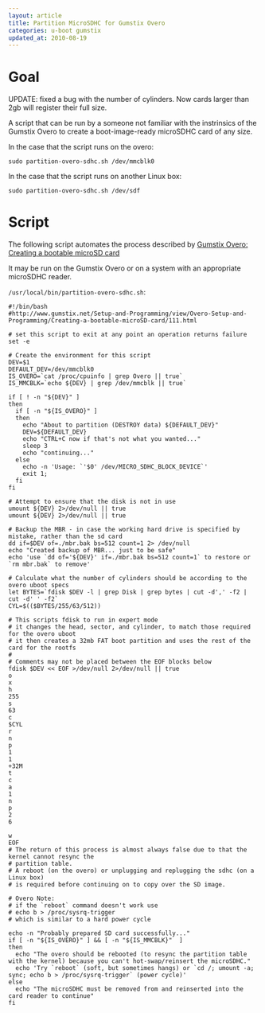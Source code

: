 ```yaml
---
layout: article
title: Partition MicroSDHC for Gumstix Overo
categories: u-boot gumstix
updated_at: 2010-08-19
---
```


Goal
====

UPDATE: fixed a bug with the number of cylinders. Now cards larger than 2gb will register their full size.

A script that can be run by a someone not familiar with the instrinsics of the Gumstix Overo to create a boot-image-ready microSDHC card of any size.

In the case that the script runs on the overo:

    sudo partition-overo-sdhc.sh /dev/mmcblk0

In the case that the script runs on another Linux box:

    sudo partition-overo-sdhc.sh /dev/sdf

Script
======

The following script automates the process described by [Gumstix Overo: Creating a bootable microSD card](http://www.gumstix.net/Setup-and-Programming/view/Overo-Setup-and-Programming/Creating-a-bootable-microSD-card/111.html)

It may be run on the Gumstix Overo or on a system with an appropriate microSDHC reader.

`/usr/local/bin/partition-overo-sdhc.sh`:

    #!/bin/bash
    #http://www.gumstix.net/Setup-and-Programming/view/Overo-Setup-and-Programming/Creating-a-bootable-microSD-card/111.html

    # set this script to exit at any point an operation returns failure
    set -e

    # Create the environment for this script
    DEV=$1
    DEFAULT_DEV=/dev/mmcblk0
    IS_OVERO=`cat /proc/cpuinfo | grep Overo || true`
    IS_MMCBLK=`echo ${DEV} | grep /dev/mmcblk || true`

    if [ ! -n "${DEV}" ]
    then
      if [ -n "${IS_OVERO}" ]
      then
        echo "About to partition (DESTROY data) ${DEFAULT_DEV}"
        DEV=${DEFAULT_DEV}
        echo "CTRL+C now if that's not what you wanted..."
        sleep 3
        echo "continuing..."
      else
        echo -n 'Usage: `'$0' /dev/MICRO_SDHC_BLOCK_DEVICE`'
        exit 1;
      fi
    fi

    # Attempt to ensure that the disk is not in use
    umount ${DEV} 2>/dev/null || true
    umount ${DEV} 2>/dev/null || true

    # Backup the MBR - in case the working hard drive is specified by mistake, rather than the sd card
    dd if=$DEV of=./mbr.bak bs=512 count=1 2> /dev/null
    echo "Created backup of MBR... just to be safe"
    echo 'use `dd of='${DEV}' if=./mbr.bak bs=512 count=1` to restore or `rm mbr.bak` to remove'

    # Calculate what the number of cylinders should be according to the overo uboot specs
    let BYTES=`fdisk $DEV -l | grep Disk | grep bytes | cut -d',' -f2 | cut -d' ' -f2`
    CYL=$(($BYTES/255/63/512))

    # This scripts fdisk to run in expert mode
    # it changes the head, sector, and cylinder, to match those required for the overo uboot
    # it then creates a 32mb FAT boot partition and uses the rest of the card for the rootfs
    #
    # Comments may not be placed between the EOF blocks below
    fdisk $DEV << EOF >/dev/null 2>/dev/null || true
    o
    x
    h
    255
    s
    63
    c
    $CYL
    r
    n
    p
    1
    1
    +32M
    t
    c
    a
    1
    n
    p
    2
    6
    
    w
    EOF
    # The return of this process is almost always false due to that the kernel cannot resync the
    # partition table.
    # A reboot (on the overo) or unplugging and replugging the sdhc (on a Linux box)
    # is required before continuing on to copy over the SD image.

    # Overo Note:
    # if the `reboot` command doesn't work use
    # echo b > /proc/sysrq-trigger
    # which is similar to a hard power cycle

    echo -n "Probably prepared SD card successfully..."
    if [ -n "${IS_OVERO}" ] && [ -n "${IS_MMCBLK}"  ]
    then
      echo "The overo should be rebooted (to resync the partition table with the kernel) because you can't hot-swap/reinsert the microSDHC."
      echo 'Try `reboot` (soft, but sometimes hangs) or `cd /; umount -a; sync; echo b > /proc/sysrq-trigger` (power cycle)'
    else
      echo "The microSDHC must be removed from and reinserted into the card reader to continue"
    fi
